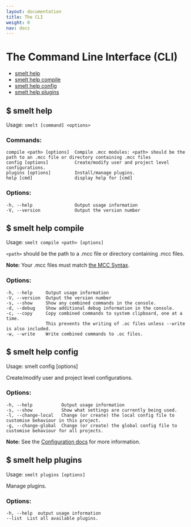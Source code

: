 ```yaml
---
layout: documentation
title: The CLI
weight: 0
nav: docs
---
```


The Command Line Interface (CLI)
================================

* [smelt help](#-smelt-help)
* [smelt help compile](#-smelt-help-compile)
* [smelt help config](#-smelt-help-config)
* [smelt help plugins](#-smelt-help-plugins)

$ smelt help
------------

Usage: `smelt [command] <options>`

### Commands:

    compile <path> [options]  Compile .mcc modules: <path> should be the path to an .mcc file or directory containing .mcc files
    config [options]          Create/modify user and project level configurations.
    plugins [options]         Install/manage plugins.
    help [cmd]                display help for [cmd]

### Options:

    -h, --help                Output usage information
    -V, --version             Output the version number

$ smelt help compile
--------------------

Usage: `smelt compile <path> [options]`

`<path>` should be the path to a .mcc file or directory containing .mcc files.

**Note:** Your .mcc files must match [the MCC Syntax](syntax.html).

### Options:

    -h, --help     Output usage information
    -V, --version  Output the version number
    -s, --show     Show any combined commands in the console.
    -d, --debug    Show additional debug information in the console.
    -c, --copy     Copy combined commands to system clipboard, one at a time. 
                   This prevents the writing of .oc files unless --write is also included.
    -w, --write    Write combined commands to .oc files.


$ smelt help config
--------------------

Usage:  smelt config [options]  

Create/modify user and project level configurations.

### Options:

    -h, --help           Output usage information
    -s, --show           Show what settings are currently being used.
    -l, --change-local   Change (or create) the local config file to customise behaviour in this project.
    -g, --change-global  Change (or create) the global config file to customise behaviour for all projects.

**Note:** See the [Configuration docs](configuration.html) for more information.

$ smelt help plugins
--------------------

Usage: `smelt plugins [options]`

Manage plugins.

### Options:

    -h, --help  output usage information
    --list  List all available plugins.